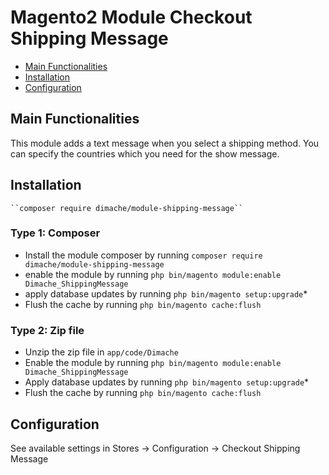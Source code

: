 # Magento2 Module Checkout Shipping Message

- [Main Functionalities](#markdown-header-main-functionalities)
- [Installation](#markdown-header-installation)
- [Configuration](#markdown-header-configuration)


## Main Functionalities
This module adds a text message when you select a shipping method. You can specify the countries which you need for the show message.

## Installation
    ``composer require dimache/module-shipping-message``

### Type 1: Composer

- Install the module composer by running `composer require dimache/module-shipping-message`
- enable the module by running `php bin/magento module:enable Dimache_ShippingMessage`
- apply database updates by running `php bin/magento setup:upgrade`\*
- Flush the cache by running `php bin/magento cache:flush`

### Type 2: Zip file

- Unzip the zip file in `app/code/Dimache`
- Enable the module by running `php bin/magento module:enable Dimache_ShippingMessage`
- Apply database updates by running `php bin/magento setup:upgrade`\*
- Flush the cache by running `php bin/magento cache:flush`



## Configuration
See available settings in Stores -> Configuration -> Checkout Shipping Message
